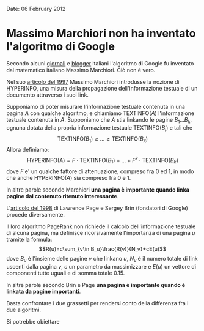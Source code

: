Date: 06 February 2012

# Massimo Marchiori non ha inventato l'algoritmo di Google #

Secondo alcuni [giornali][] e [blogger][] italiani l'algoritmo di Google fu inventato dal matematico italiano Massimo Marchiori. Ciò non è vero.

Nel suo [articolo del 1997][] Massimo Marchiori introdusse la nozione di $\text{HYPERINFO}$, una misura della propagazione dell'informazione testuale di un documento attraverso i suoi link.

Supponiamo di poter misurare l'informazione testuale contenuta in una pagina $A$ con qualche algoritmo, e chiamiamo $\text{TEXTINFO}(A)$ l'informazione testuale contenuta in $A$. Supponiamo che $A$ stia linkando le pagine $B_1\dots B_k$, ognuna dotata della propria informazione testuale $\text{TEXTINFO}(B_i)$ e tali che $$\text{TEXTINFO}(B_1)\ge\dots\ge\text{TEXTINFO}(B_k)$$ Allora definiamo:
$$\text{HYPERINFO}(A) = F \cdot \text{TEXTINFO}(B_1) + \dots + F^ {k} \cdot \text{TEXTINFO}(B_k)$$ dove $F$ e' un qualche fattore di attenuazione, compreso fra $0$ ed $1$, in modo che anche $\text{HYPERINFO}(A)$ sia compreso fra $0$ e $1$.

In altre parole secondo Marchiori **una pagina è importante quando linka pagine dal contenuto ritenuto interessante**.

L'[articolo del 1998][] di Lawrence Page e Sergey Brin (fondatori di Google) procede diversamente.

Il loro algoritmo PageRank non richiede il calcolo dell'informazione testuale di alcuna pagina, ma definisce ricorsivamente l'importanza di una pagina $u$ tramite la formula: $$R(u)=c\sum_{v\in B_u}\frac{R(v)}{N_v}+cE(u)$$
dove $B_u$ è l'insieme delle pagine $v$ che linkano $u$, $N_v$ è il numero totale di link uscenti dalla pagina $v$, $c$ un parametro da massimizzare e $E(u)$ un vettore di componenti tutte uguali e di somma totale $0.15$.

In altre parole secondo Brin e Page **una pagina è importante quando è linkata da pagine importanti**.

Basta confrontare i due grassetti per rendersi conto della differenza fra i due algoritmi.

Si potrebbe obiettare 

[giornali]: http://www.corriere.it/scienze_e_tecnologie/12_febbraio_06/volunia-motore-ricerca-caprara_95eeca66-50cb-11e1-aa9f-fca1e0292c07.shtml

[blogger]: http://hardwaregadget.blogosfere.it/2012/02/volunia-la-presentazione-rispettato-il-paradigma-di-steve-jobs.html

[articolo del 1997]: http://www.w3.org/People/Massimo/papers/WWW6/

[articolo del 1998]: http://ilpubs.stanford.edu:8090/422/1/1999-66.pdf